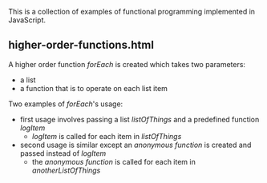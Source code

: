 This is a collection of examples of functional programming implemented in JavaScript.

higher-order-functions.html
---

A higher order function *forEach* is created which takes two parameters:

* a list
* a function that is to operate on each list item

Two examples of *forEach*'s usage:

* first usage involves passing a list *listOfThings* and a predefined function *logItem*
    * *logItem* is called for each item in *listOfThings*
* second usage is similar except an *anonymous function* is created and passed instead of *logItem*
    * the *anonymous function* is called for each item in *anotherListOfThings*